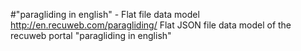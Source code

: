 #"paragliding in english" - Flat file data model
http://en.recuweb.com/paragliding/
Flat JSON file data model of the recuweb portal "paragliding in english"
